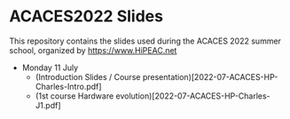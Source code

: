 # ACACES2022 Slides

This repository contains the slides used during the ACACES 2022 summer
school, organized by https://www.HiPEAC.net

* Monday 11 July
  * (Introduction Slides / Course presentation)[2022-07-ACACES-HP-Charles-Intro.pdf]
  * (1st course Hardware evolution)[2022-07-ACACES-HP-Charles-J1.pdf]
